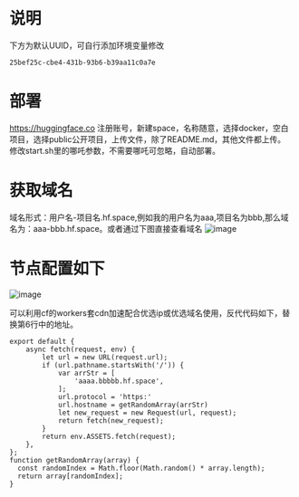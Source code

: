 # 说明
下方为默认UUID，可自行添加环境变量修改
```
25bef25c-cbe4-431b-93b6-b39aa11c0a7e
```
# 部署
https://huggingface.co 注册账号，新建space，名称随意，选择docker，空白项目，选择public公开项目，上传文件，除了README.md，其他文件都上传。
修改start.sh里的哪吒参数，不需要哪吒可忽略，自动部署。

# 获取域名
域名形式：用户名-项目名.hf.space,例如我的用户名为aaa,项目名为bbb,那么域名为：aaa-bbb.hf.space。或者通过下图直接查看域名
![image](https://github.com/eoovve/Huggingface-ws/assets/142894633/3a8c246a-df46-4e3c-848a-f8730ac58766)

# 节点配置如下
![image](https://github.com/eoovve/Huggingface-ws/assets/142894633/b97638ec-1f71-4859-89fd-1a21744e49ca)

可以利用cf的workers套cdn加速配合优选ip或优选域名使用，反代代码如下，替换第6行中的地址。
```
export default {
    async fetch(request, env) {
        let url = new URL(request.url);
        if (url.pathname.startsWith('/')) {
            var arrStr = [
                'aaaa.bbbbb.hf.space',
            ];
            url.protocol = 'https:'
            url.hostname = getRandomArray(arrStr)
            let new_request = new Request(url, request);
            return fetch(new_request);
        }
        return env.ASSETS.fetch(request);
    },
};
function getRandomArray(array) {
  const randomIndex = Math.floor(Math.random() * array.length);
  return array[randomIndex];
}
```
